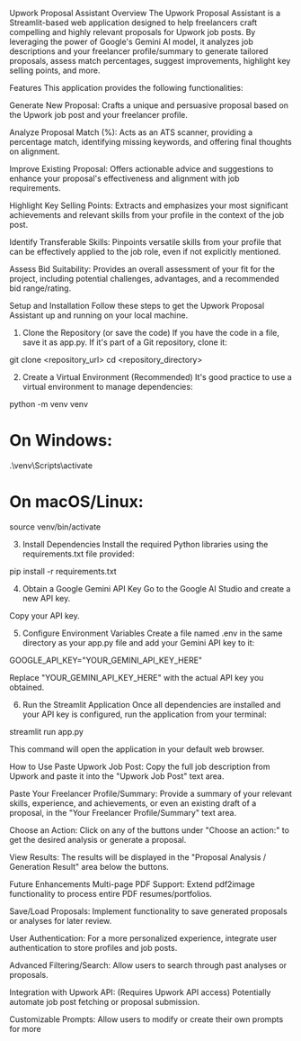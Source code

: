 Upwork Proposal Assistant
Overview
The Upwork Proposal Assistant is a Streamlit-based web application designed to help freelancers craft compelling and highly relevant proposals for Upwork job posts. By leveraging the power of Google's Gemini AI model, it analyzes job descriptions and your freelancer profile/summary to generate tailored proposals, assess match percentages, suggest improvements, highlight key selling points, and more.

Features
This application provides the following functionalities:

Generate New Proposal: Crafts a unique and persuasive proposal based on the Upwork job post and your freelancer profile.

Analyze Proposal Match (%): Acts as an ATS scanner, providing a percentage match, identifying missing keywords, and offering final thoughts on alignment.

Improve Existing Proposal: Offers actionable advice and suggestions to enhance your proposal's effectiveness and alignment with job requirements.

Highlight Key Selling Points: Extracts and emphasizes your most significant achievements and relevant skills from your profile in the context of the job post.

Identify Transferable Skills: Pinpoints versatile skills from your profile that can be effectively applied to the job role, even if not explicitly mentioned.

Assess Bid Suitability: Provides an overall assessment of your fit for the project, including potential challenges, advantages, and a recommended bid range/rating.

Setup and Installation
Follow these steps to get the Upwork Proposal Assistant up and running on your local machine.

1. Clone the Repository (or save the code)
If you have the code in a file, save it as app.py. If it's part of a Git repository, clone it:

git clone <repository_url>
cd <repository_directory>

2. Create a Virtual Environment (Recommended)
It's good practice to use a virtual environment to manage dependencies:

python -m venv venv
# On Windows:
.\venv\Scripts\activate
# On macOS/Linux:
source venv/bin/activate

3. Install Dependencies
Install the required Python libraries using the requirements.txt file provided:

pip install -r requirements.txt

4. Obtain a Google Gemini API Key
Go to the Google AI Studio and create a new API key.

Copy your API key.

5. Configure Environment Variables
Create a file named .env in the same directory as your app.py file and add your Gemini API key to it:

GOOGLE_API_KEY="YOUR_GEMINI_API_KEY_HERE"

Replace "YOUR_GEMINI_API_KEY_HERE" with the actual API key you obtained.

6. Run the Streamlit Application
Once all dependencies are installed and your API key is configured, run the application from your terminal:

streamlit run app.py

This command will open the application in your default web browser.

How to Use
Paste Upwork Job Post: Copy the full job description from Upwork and paste it into the "Upwork Job Post" text area.

Paste Your Freelancer Profile/Summary: Provide a summary of your relevant skills, experience, and achievements, or even an existing draft of a proposal, in the "Your Freelancer Profile/Summary" text area.

Choose an Action: Click on any of the buttons under "Choose an action:" to get the desired analysis or generate a proposal.

View Results: The results will be displayed in the "Proposal Analysis / Generation Result" area below the buttons.

Future Enhancements
Multi-page PDF Support: Extend pdf2image functionality to process entire PDF resumes/portfolios.

Save/Load Proposals: Implement functionality to save generated proposals or analyses for later review.

User Authentication: For a more personalized experience, integrate user authentication to store profiles and job posts.

Advanced Filtering/Search: Allow users to search through past analyses or proposals.

Integration with Upwork API: (Requires Upwork API access) Potentially automate job post fetching or proposal submission.

Customizable Prompts: Allow users to modify or create their own prompts for more